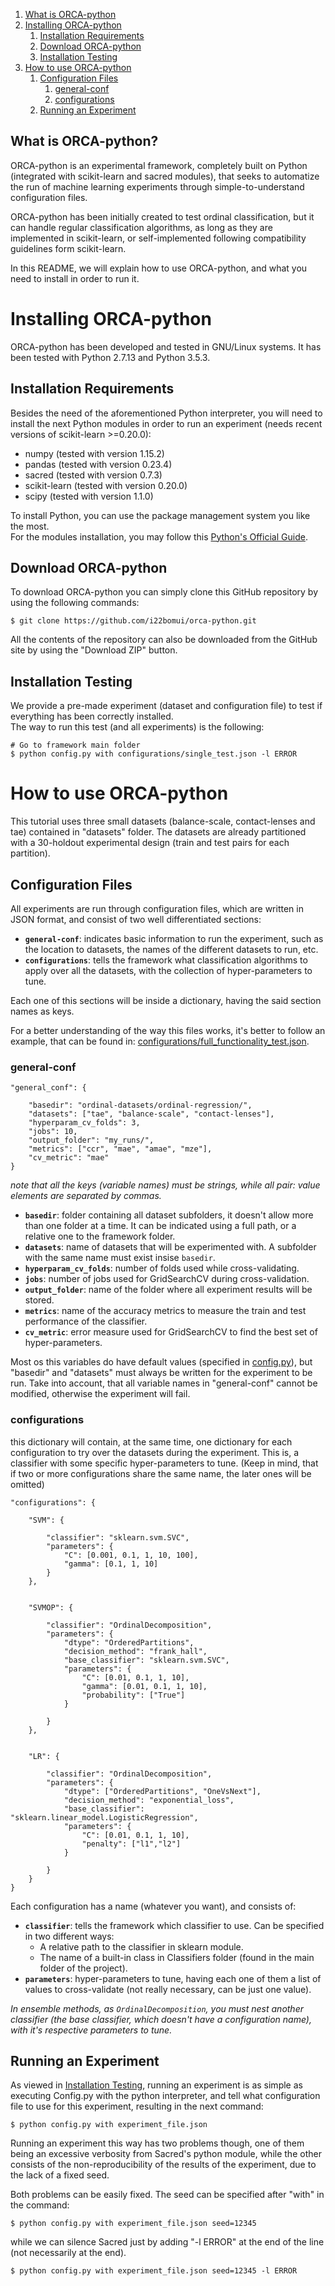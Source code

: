 <!-- TOC depthFrom:1 depthTo:6 withLinks:1 updateOnSave:1 orderedList:1 -->

1. [What is ORCA-python](#what-is-orca)
2. [Installing ORCA-python](#installing-orca)
    1. [Installation Requirements](#installation-requirements)
    2. [Download ORCA-python](#download-orca)
    3. [Installation Testing](#installation-testing)
3. [How to use ORCA-python](#how-to-use-orca)
    1. [Configuration Files](#configuration-files)
        1. [general-conf](#general-conf)
        2. [configurations](#configurations)
    2. [Running an Experiment](#running-an-experiment)

<!-- /TOC -->

## What is ORCA-python?

ORCA-python is an experimental framework, completely built on Python (integrated with scikit-learn and sacred modules), 
that seeks to automatize the run of machine learning experiments through simple-to-understand configuration files.

ORCA-python has been initially created to test ordinal classification, but it can handle regular classification algorithms,
as long as they are implemented in scikit-learn, or self-implemented following compatibility guidelines form scikit-learn.

In this README, we will explain how to use ORCA-python, and what you need to install in order to run it.


# Installing ORCA-python

ORCA-python has been developed and tested in GNU/Linux systems. It has been tested with Python 2.7.13 and Python 3.5.3.

## Installation Requirements

Besides the need of the aforementioned Python interpreter, you will need to install the next Python modules
in order to run an experiment (needs recent versions of scikit-learn >=0.20.0):

- numpy (tested with version 1.15.2)
- pandas (tested with version 0.23.4)
- sacred (tested with version 0.7.3)
- scikit-learn (tested with version 0.20.0)
- scipy (tested with version 1.1.0)

To install Python, you can use the package management system you like the most.\
For the modules installation, you may follow this [Python's Official Guide](https://docs.python.org/2/installing/index.html).

## Download ORCA-python

To download ORCA-python you can simply clone this GitHub repository by using the following commands:

  `$ git clone https://github.com/i22bomui/orca-python.git`
  
All the contents of the repository can also be downloaded from the GitHub site by using the "Download ZIP" button.

## Installation Testing

We provide a pre-made experiment (dataset and configuration file) to test if everything has been correctly installed.\
The way to run this test (and all experiments) is the following:

  ```
  # Go to framework main folder
  $ python config.py with configurations/single_test.json -l ERROR
  ```


# How to use ORCA-python


This tutorial uses three small datasets (balance-scale, contact-lenses and tae) contained in "datasets" folder.
The datasets are already partitioned with a 30-holdout experimental design (train and test pairs for each partition).

## Configuration Files

All experiments are run through configuration files, which are written in JSON format, and consist of two well differentiated 
sections:

  - **`general-conf`**: indicates basic information to run the experiment, such as the location to datasets, the names of the different datasets to run, etc. 
  - **`configurations`**: tells the framework what classification algorithms to apply over all the datasets, with the collection of hyper-parameters to tune.

Each one of this sections will be inside a dictionary, having the said section names as keys.


For a better understanding of the way this files works, it's better to follow an example, that can be found in: [configurations/full_functionality_test.json](https://github.com/i22bomui/orca-python/blob/master/configurations/full_functionality_test.json).

### general-conf

```
"general_conf": {

    "basedir": "ordinal-datasets/ordinal-regression/",
    "datasets": ["tae", "balance-scale", "contact-lenses"],
    "hyperparam_cv_folds": 3,
    "jobs": 10,
    "output_folder": "my_runs/",
    "metrics": ["ccr", "mae", "amae", "mze"],
    "cv_metric": "mae"
}
```
*note that all the keys (variable names) must be strings, while all pair: value elements are separated by commas.*

- **`basedir`**: folder containing all dataset subfolders, it doesn't allow more than one folder at a time. It can be indicated using a full path, or a relative one to the framework folder.
- **`datasets`**: name of datasets that will be experimented with. A subfolder with the same name must exist insise `basedir`.
- **`hyperparam_cv_folds`**: number of folds used while cross-validating.
- **`jobs`**: number of jobs used for GridSearchCV during cross-validation.
- **`output_folder`**: name of the folder where all experiment results will be stored.
- **`metrics`**: name of the accuracy metrics to measure the train and test performance of the classifier.
- **`cv_metric`**: error measure used for GridSearchCV to find the best set of hyper-parameters.

Most os this variables do have default values (specified in [config.py](https://github.com/i22bomui/orca-python/blob/master/config.py)), but "basedir" and "datasets" must always be written for the experiment to be run. Take into account, that all variable names in "general-conf" cannot be modified, otherwise the experiment will fail.


### configurations

this dictionary will contain, at the same time, one dictionary for each configuration to try over the datasets during the experiment. This is, a classifier with some specific hyper-parameters to tune. (Keep in mind, that if two or more configurations share the same name, the later ones will be omitted)

```
"configurations": {

    "SVM": {

        "classifier": "sklearn.svm.SVC",
        "parameters": {
            "C": [0.001, 0.1, 1, 10, 100],
            "gamma": [0.1, 1, 10]
        }
    },


    "SVMOP": {

        "classifier": "OrdinalDecomposition",
        "parameters": {
            "dtype": "OrderedPartitions",
            "decision_method": "frank_hall",
            "base_classifier": "sklearn.svm.SVC",
            "parameters": {
                "C": [0.01, 0.1, 1, 10],
                "gamma": [0.01, 0.1, 1, 10],
                "probability": ["True"]
            }

        }
    },


    "LR": {

        "classifier": "OrdinalDecomposition",
        "parameters": {
            "dtype": ["OrderedPartitions", "OneVsNext"],
            "decision_method": "exponential_loss",
            "base_classifier": "sklearn.linear_model.LogisticRegression",
            "parameters": {
                "C": [0.01, 0.1, 1, 10],
                "penalty": ["l1","l2"]
            }

        }
    }
}
```

Each configuration has a name (whatever you want), and consists of:

- **`classifier`**: tells the framework which classifier to use. Can be specified in two different ways:
    - A relative path to the classifier in sklearn module.
    - The name of a built-in class in Classifiers folder (found in the main folder of the project).
- **`parameters`**: hyper-parameters to tune, having each one of them a list of values to cross-validate (not really necessary, can be just one value).

*In ensemble methods, as `OrdinalDecomposition`, you must nest another classifier (the base classifier, which doesn't have a configuration name), with it's respective parameters to tune.*



## Running an Experiment

As viewed in [Installation Testing](#installation-testing), running an experiment is as simple as executing Config.py
with the python interpreter, and tell what configuration file to use for this experiment, resulting in the next command:

  `$ python config.py with experiment_file.json`

Running an experiment this way has two problems though, one of them being an excessive verbosity from Sacred's python module,
while the other consists of the non-reproducibility of the results of the experiment, due to the lack of a fixed seed.

Both problems can be easily fixed. The seed can be specified after "with" in the command:

  `$ python config.py with experiment_file.json seed=12345`
  
while we can silence Sacred just by adding "-l ERROR" at the end of the line (not necessarily at the end).

  `$ python config.py with experiment_file.json seed=12345 -l ERROR`


